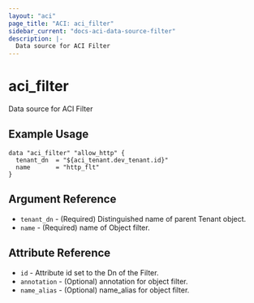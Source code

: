 ```yaml
---
layout: "aci"
page_title: "ACI: aci_filter"
sidebar_current: "docs-aci-data-source-filter"
description: |-
  Data source for ACI Filter
---
```


# aci_filter #
Data source for ACI Filter

## Example Usage ##

```hcl
data "aci_filter" "allow_http" {
  tenant_dn  = "${aci_tenant.dev_tenant.id}"
  name       = "http_flt"
}
```
## Argument Reference ##
* `tenant_dn` - (Required) Distinguished name of parent Tenant object.
* `name` - (Required) name of Object filter.



## Attribute Reference

* `id` - Attribute id set to the Dn of the Filter.
* `annotation` - (Optional) annotation for object filter.
* `name_alias` - (Optional) name_alias for object filter.
